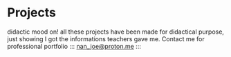 # Projects
didactic mood on!
all these projects have been made for didactical purpose, just showing I got the informations teachers gave me.
Contact me for professional portfolio  :::  nan_joe@proton.me  :::
